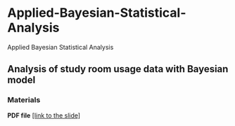 # Applied-Bayesian-Statistical-Analysis
Applied Bayesian Statistical Analysis

## Analysis of study room usage data with Bayesian model

### Materials

**PDF file** [[link to the slide]](https://github.com/qiyoyou/Applied-Bayesian-Statistical-Analysis/blob/master/PPT_final_version.pdf)

